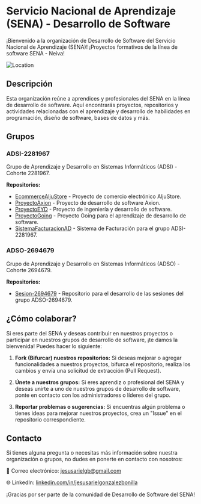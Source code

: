 # Servicio Nacional de Aprendizaje (SENA) - Desarrollo de Software

¡Bienvenido a la organización de Desarrollo de Software del Servicio Nacional de Aprendizaje (SENA)!
¡Proyectos formativos de la línea de software SENA - Neiva!

![Location](https://img.shields.io/badge/Location-Neiva,%20Huila,%20Colombia-blue)

## Descripción
Esta organización reúne a aprendices y profesionales del SENA en la línea de desarrollo de software. Aquí encontrarás proyectos, repositorios y actividades relacionadas con el aprendizaje y desarrollo de habilidades en programación, diseño de software, bases de datos y más.

## Grupos

### ADSI-2281967
Grupo de Aprendizaje y Desarrollo en Sistemas Informáticos (ADSI) - Cohorte 2281967.

**Repositorios:**
- [EcommerceAljuStore](https://github.com/ServicioNacionalAprendizaje/EcommerceAljuStore) - Proyecto de comercio electrónico AljuStore.
- [ProyectoAxion](https://github.com/ServicioNacionalAprendizaje/ProyectoAxion) - Proyecto de desarrollo de software Axion.
- [ProyectoEYD](https://github.com/ServicioNacionalAprendizaje/ProyectoEYD) - Proyecto de ingeniería y desarrollo de software.
- [ProyectoGoing](https://github.com/ServicioNacionalAprendizaje/ProyectoGoing) - Proyecto Going para el aprendizaje de desarrollo de software.
- [SistemaFacturacionAD](https://github.com/ServicioNacionalAprendizaje/SistemaFacturacionAD) - Sistema de Facturación para el grupo ADSI-2281967.

### ADSO-2694679
Grupo de Aprendizaje y Desarrollo en Sistemas Informáticos (ADSO) - Cohorte 2694679.

**Repositorios:**
- [Sesion-2694679](https://github.com/ServicioNacionalAprendizaje/Sesion-2694679) - Repositorio para el desarrollo de las sesiones del grupo ADSO-2694679.

## ¿Cómo colaborar?
Si eres parte del SENA y deseas contribuir en nuestros proyectos o participar en nuestros grupos de desarrollo de software, ¡te damos la bienvenida! Puedes hacer lo siguiente:

1. **Fork (Bifurcar) nuestros repositorios:** Si deseas mejorar o agregar funcionalidades a nuestros proyectos, bifurca el repositorio, realiza los cambios y envía una solicitud de extracción (Pull Request).

2. **Únete a nuestros grupos:** Si eres aprendiz o profesional del SENA y deseas unirte a uno de nuestros grupos de desarrollo de software, ponte en contacto con los administradores o líderes del grupo.

3. **Reportar problemas o sugerencias:** Si encuentras algún problema o tienes ideas para mejorar nuestros proyectos, crea un "Issue" en el repositorio correspondiente.

## Contacto
Si tienes alguna pregunta o necesitas más información sobre nuestra organización o grupos, no dudes en ponerte en contacto con nosotros:


📧 Correo electrónico: [jesusarielgb@gmail.com](mailto:jesusarielgb@gmail.com)

🌐 LinkedIn: [linkedin.com/in/jesusarielgonzalezbonilla](https://www.linkedin.com/in/jesusarielgonzalezbonilla)

¡Gracias por ser parte de la comunidad de Desarrollo de Software del SENA!
